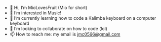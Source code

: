 - 👋 Hi, I’m MioLovesFruit (Mio for short)
- 👀 I’m interested in Music!
- 🌱 I’m currently learning how to code a Kalimba keyboard on a computer keyboard
- 💞️ I’m looking to collaborate on how to code (lol)
- 📫 How to reach me: my email is jmc0566@gmail.com

<!---
MioLovesFruit is a ✨ special ✨ repository because its `README.md` (this file) appears on your GitHub profile.
You can click the Preview link to take a look at your changes.
--->
